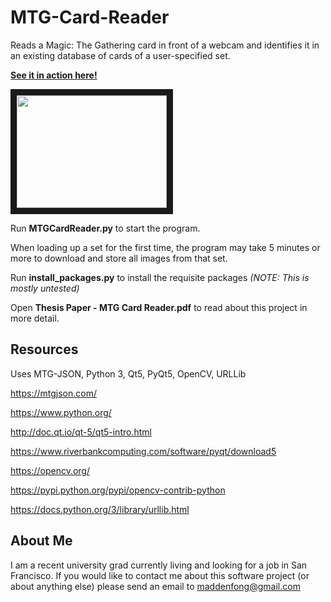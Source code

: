 # MTG-Card-Reader

Reads a Magic: The Gathering card in front of a webcam and identifies it in an existing database of cards of a user-specified set.

[__See it in action here!__](https://www.youtube.com/watch?v=KvsBkOgKNgQ)

<a href="http://www.youtube.com/watch?feature=player_embedded&v=KvsBkOgKNgQ
" target="_blank"><img src="http://img.youtube.com/vi/KvsBkOgKNgQ/0.jpg" 
width="240" height="180" border="10" /></a>

Run __MTGCardReader.py__ to start the program.

When loading up a set for the first time, the program may take 5 minutes or more to download and store all images from that set.

Run __install_packages.py__ to install the requisite packages _(NOTE: This is mostly untested)_

Open __Thesis Paper - MTG Card Reader.pdf__ to read about this project in more detail.

## Resources
Uses MTG-JSON, Python 3, Qt5, PyQt5, OpenCV, URLLib

https://mtgjson.com/

https://www.python.org/

http://doc.qt.io/qt-5/qt5-intro.html

https://www.riverbankcomputing.com/software/pyqt/download5

https://opencv.org/

https://pypi.python.org/pypi/opencv-contrib-python

https://docs.python.org/3/library/urllib.html

## About Me

I am a recent university grad currently living and looking for a job in San Francisco. If you would like to contact me about this software project (or about anything else) please send an email to maddenfong@gmail.com
